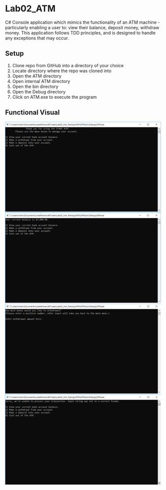 # Lab02_ATM
C# Console application which mimics the functionality of an ATM machine - particularly enabling a user to: view their balance, deposit money, withdraw money.
This application follows TDD principles, and is designed to handle any exceptions that may occur.

## Setup

1) Clone repo from GitHub into a directory of your choice
2) Locate directory where the repo was cloned into
3) Open the ATM directory
4) Open internal ATM directory
5) Open the bin directory
6) Open the Debug directory
7) Click on ATM.exe to execute the program

## Functional Visual

![ATM 1](/assets/ATM-image-01.PNG)
![ATM 2](/assets/ATM-image-02.PNG)
![ATM 3](/assets/ATM-image-03.PNG)
![ATM 4](/assets/ATM-image-04.PNG)